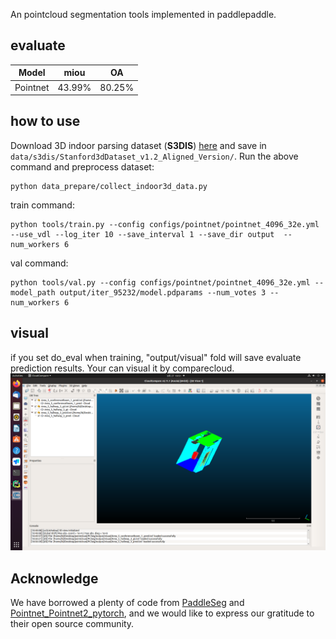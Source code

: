An pointcloud segmentation tools implemented in paddlepaddle.


## evaluate
|  Model   |  miou  |   OA   |
|:--------:|:------:|:------:|
| Pointnet | 43.99% | 80.25% |

## how to use
Download 3D indoor parsing dataset (**S3DIS**) [here](http://buildingparser.stanford.edu/dataset.html)  and save in `data/s3dis/Stanford3dDataset_v1.2_Aligned_Version/`.
Run the above command and preprocess dataset:
```
python data_prepare/collect_indoor3d_data.py
```

train command:
```commandline
python tools/train.py --config configs/pointnet/pointnet_4096_32e.yml --use_vdl --log_iter 10 --save_interval 1 --save_dir output  --num_workers 6
```

val command:
```commandline
python tools/val.py --config configs/pointnet/pointnet_4096_32e.yml --model_path output/iter_95232/model.pdparams --num_votes 3 --num_workers 6
```

## visual
if you set do_eval when training, "output/visual" fold will save evaluate prediction results. Your can visual it by comparecloud.
![example](docs/imgs/example1.png)

## Acknowledge
We have borrowed a plenty of code from [PaddleSeg](https://github.com/PaddlePaddle/PaddleSeg) and [Pointnet_Pointnet2_pytorch](https://github.com/yanx27/Pointnet_Pointnet2_pytorch), and we would like to express our gratitude to their open source community.

